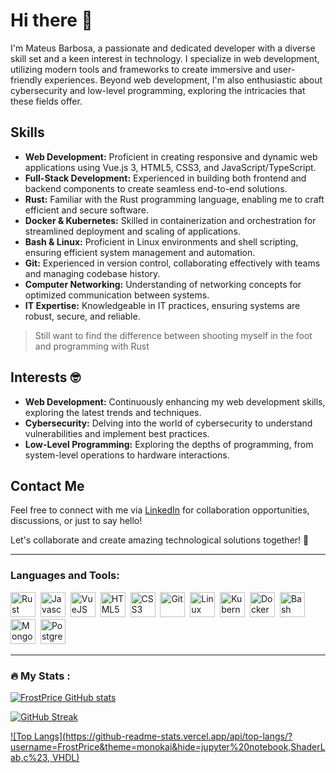 # Hi there 👋

I'm Mateus Barbosa, a passionate and dedicated developer with a diverse skill set and a keen interest in technology. I specialize in web development, utilizing modern tools and frameworks to create immersive and user-friendly experiences. Beyond web development, I'm also enthusiastic about cybersecurity and low-level programming, exploring the intricacies that these fields offer.

## Skills

- **Web Development:** Proficient in creating responsive and dynamic web applications using Vue.js 3, HTML5, CSS3, and JavaScript/TypeScript.
- **Full-Stack Development:** Experienced in building both frontend and backend components to create seamless end-to-end solutions.
- **Rust:** Familiar with the Rust programming language, enabling me to craft efficient and secure software.
- **Docker & Kubernetes:** Skilled in containerization and orchestration for streamlined deployment and scaling of applications.
- **Bash & Linux:** Proficient in Linux environments and shell scripting, ensuring efficient system management and automation.
- **Git:** Experienced in version control, collaborating effectively with teams and managing codebase history.
- **Computer Networking:** Understanding of networking concepts for optimized communication between systems.
- **IT Expertise:** Knowledgeable in IT practices, ensuring systems are robust, secure, and reliable.

> Still want to find the difference between shooting myself in the foot and programming with Rust

## Interests :nerd_face:	

- **Web Development:** Continuously enhancing my web development skills, exploring the latest trends and techniques.
- **Cybersecurity:** Delving into the world of cybersecurity to understand vulnerabilities and implement best practices.
- **Low-Level Programming:** Exploring the depths of programming, from system-level operations to hardware interactions.

## Contact Me

Feel free to connect with me via [LinkedIn](https://www.linkedin.com/in/mateus-barbosa-49a844221) for collaboration opportunities, discussions, or just to say hello!

Let's collaborate and create amazing technological solutions together! 🚀
 
---

### Languages and Tools:
<div>
 <img src="https://cdn.jsdelivr.net/gh/devicons/devicon/icons/rust/rust-plain.svg" title="Rust" alt="Rust" width="40" height="40"/>&nbsp;
 <img src="https://cdn.jsdelivr.net/gh/devicons/devicon/icons/javascript/javascript-original.svg" title="Javascript" alt="Javascript" width="40" height="40"/>&nbsp;
 <img src="https://cdn.jsdelivr.net/gh/devicons/devicon/icons/vuejs/vuejs-original-wordmark.svg" title="VueJS" alt="VueJS" width="40" height="40"/>&nbsp;
 <img src="https://cdn.jsdelivr.net/gh/devicons/devicon/icons/html5/html5-plain-wordmark.svg" title="HTML5" alt="HTML5" width="40" height="40"/>&nbsp;
 <img src="https://cdn.jsdelivr.net/gh/devicons/devicon/icons/css3/css3-plain-wordmark.svg" title="CSS3" alt="CSS3" width="40" height="40"/>&nbsp;
 <img src="https://cdn.jsdelivr.net/gh/devicons/devicon/icons/git/git-plain-wordmark.svg" title="Git" alt="Git" width="40" height="40"/>&nbsp;
 <img src="https://cdn.jsdelivr.net/gh/devicons/devicon/icons/linux/linux-original.svg"  title="Linux" alt="Linux" width="40" height="40"/>&nbsp;
 <img src="https://cdn.jsdelivr.net/gh/devicons/devicon/icons/kubernetes/kubernetes-plain-wordmark.svg" title="Kubernetes" alt="Kubernetes" width="40" height="40"/>&nbsp;
 <img src="https://cdn.jsdelivr.net/gh/devicons/devicon/icons/docker/docker-plain-wordmark.svg" title="Docker" alt="Docker" width="40" height="40"/>&nbsp;
 <img src="https://cdn.jsdelivr.net/gh/devicons/devicon/icons/bash/bash-original.svg" title="Bash" alt="Bash" width="40" height="40"/>&nbsp;
 <img src="https://cdn.jsdelivr.net/gh/devicons/devicon/icons/mongodb/mongodb-original-wordmark.svg" title="MongoDB" alt="MongoDB" width="40" height="40"/>&nbsp;
 <img src="https://cdn.jsdelivr.net/gh/devicons/devicon/icons/postgresql/postgresql-original-wordmark.svg" title="PostgreSQL" alt="PostgreSQL" width="40" height="40"/>&nbsp;
</div>
          
---

### :fire: My Stats :
[![FrostPrice GitHub stats](https://github-readme-stats.vercel.app/api?username=FrostPrice&theme=monokai)](https://github.com/anuraghazra/github-readme-stats)

[![GitHub Streak](https://github-readme-streak-stats.herokuapp.com/?user=FrostPrice&theme=monokai)](https://git.io/streak-stats)

[![Top Langs](https://github-readme-stats.vercel.app/api/top-langs/?username=FrostPrice&theme=monokai&hide=jupyter%20notebook,ShaderLab,c%23, VHDL)](https://github.com/anuraghazra/github-readme-stats)
